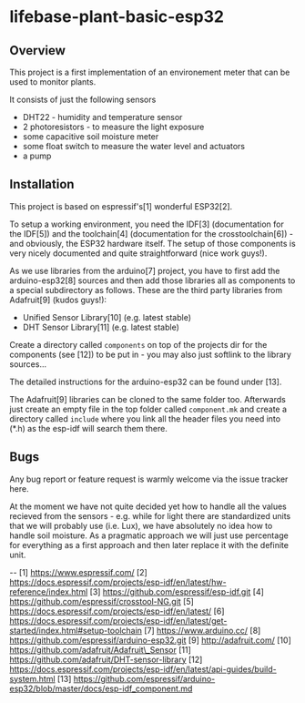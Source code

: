 # lifebase-plant-basic-esp32

## Overview

This project is a first implementation of an environement meter
that can be used to monitor plants.

It consists of just the following sensors
  * DHT22 - humidity and temperature sensor
  * 2 photoresistors - to measure the light exposure
  * some capacitive soil moisture meter
  * some float switch to measure the water level
and actuators
  * a pump

## Installation

This project is based on espressif's[1] wonderful ESP32[2].

To setup a working environment, you need the IDF[3] (documentation
for the IDF[5]) and the toolchain[4] (documentation for the
crosstoolchain[6]) - and obviously, the ESP32 hardware itself.
The setup of those components is very nicely
documented and quite straightforward (nice work guys!).

As we use libraries from the arduino[7] project, you have to
first add the arduino-esp32[8] sources and then add those
libraries all as components to a special subdirectory as follows.
These are the third party libraries from Adafruit[9] (kudos guys!):

  * Unified Sensor Library[10] (e.g. latest stable)
  * DHT Sensor Library[11] (e.g. latest stable)

Create a directory called `components` on top of the projects
dir for the components (see [12]) to be put in - you may also
just softlink to the library sources...

The detailed instructions for the arduino-esp32 can be found
under [13].

The Adafruit[9] libraries can be cloned to the same folder too.
Afterwards just create an empty file in the top folder called
`component.mk` and create a directory called `include` where
you link all the header files you need into (\*.h) as the
esp-idf will search them there.

## Bugs

Any bug report or feature request is warmly welcome via
the issue tracker here.

At the moment we have not quite decided yet how to handle
all the values recieved from the sensors - e.g. while for
light there are standardized units that we will probably
use (i.e. Lux), we have absolutely no idea how to handle
soil moisture. As a pragmatic approach we will just use
percentage for everything as a first approach and then
later replace it with the definite unit.

--
 [1] https://www.espressif.com/
 [2] https://docs.espressif.com/projects/esp-idf/en/latest/hw-reference/index.html
 [3] https://github.com/espressif/esp-idf.git
 [4] https://github.com/espressif/crosstool-NG.git
 [5] https://docs.espressif.com/projects/esp-idf/en/latest/
 [6] https://docs.espressif.com/projects/esp-idf/en/latest/get-started/index.html#setup-toolchain
 [7] https://www.arduino.cc/
 [8] https://github.com/espressif/arduino-esp32.git
 [9] http://adafruit.com/
 [10] https://github.com/adafruit/Adafruit\_Sensor
 [11] https://github.com/adafruit/DHT-sensor-library
 [12] https://docs.espressif.com/projects/esp-idf/en/latest/api-guides/build-system.html
 [13] https://github.com/espressif/arduino-esp32/blob/master/docs/esp-idf_component.md
